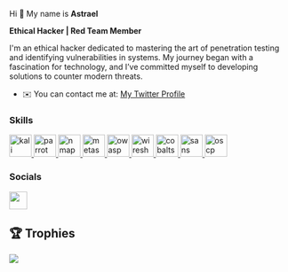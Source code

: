 Hi 👋 My name is **Astrael**  

**Ethical Hacker | Red Team Member**  

I'm an ethical hacker dedicated to mastering the art of penetration testing and identifying vulnerabilities in systems. My journey began with a fascination for technology, and I’ve committed myself to developing solutions to counter modern threats.  

* ✉️ You can contact me at: [My Twitter Profile](https://twitter.com/AstraelAST)

### Skills

<p align="left">
  <a href="https://www.kali.org" target="_blank" rel="noreferrer"> 
    <img src="https://upload.wikimedia.org/wikipedia/commons/thumb/3/3c/Kali_Linux_Logo.svg/512px-Kali_Linux_Logo.svg.png" alt="kali" width="40" height="40"/> 
  </a>
  <a href="https://www.parrotsec.org/" target="_blank" rel="noreferrer"> 
    <img src="https://www.parrotsec.org/images/logo.svg" alt="parrot" width="40" height="40"/> 
  </a> 
  <a href="https://www.nmap.org/" target="_blank" rel="noreferrer"> 
    <img src="https://nmap.org/images/nmap-logo.png" alt="nmap" width="40" height="40"/> 
  </a> 
  <a href="https://www.metaspoloit.com/" target="_blank" rel="noreferrer"> 
    <img src="https://www.metasploit.com/img/metasploit-logo-1.svg" alt="metasploit" width="40" height="40"/> 
  </a>
  <a href="https://owasp.org/" target="_blank" rel="noreferrer"> 
    <img src="https://owasp.org/images/owasp-logo.png" alt="owasp" width="40" height="40"/> 
  </a>
  <a href="https://www.wireshark.org/" target="_blank" rel="noreferrer"> 
    <img src="https://www.wireshark.org/assets/logo/wireshark-logo.svg" alt="wireshark" width="40" height="40"/> 
  </a>
  <a href="https://www.cobaltstrike.com/" target="_blank" rel="noreferrer"> 
    <img src="https://cobaltstrike.com/images/cs_logo_color.svg" alt="cobaltstrike" width="40" height="40"/> 
  </a>
  <a href="https://www.sans.org/" target="_blank" rel="noreferrer"> 
    <img src="https://www.sans.org/media/landing/2021/02/02/sans_logo_full.png" alt="sans" width="40" height="40"/> 
  </a>
  <a href="https://www.oscp.org/" target="_blank" rel="noreferrer"> 
    <img src="https://www.offensive-security.com/wp-content/uploads/2020/12/logo-offensive-security.png" alt="oscp" width="40" height="40"/> 
  </a>
</p>

### Socials

<p align="left"> 
<a href="https://www.github.com/yasserbella" target="_blank" rel="noreferrer"> 
<picture> 
<source media="(prefers-color-scheme: dark)" srcset="https://raw.githubusercontent.com/danielcranney/readme-generator/main/public/icons/socials/github-dark.svg" /> 
<source media="(prefers-color-scheme: light)" srcset="https://raw.githubusercontent.com/danielcranney/readme-generator/main/public/icons/socials/github.svg" /> 
<img src="https://raw.githubusercontent.com/danielcranney/readme-generator/main/public/icons/socials/github.svg" width="32" height="32" /> 
</picture> 
</a> 
</p>

## 🏆 Trophies
![](https://github-profile-trophy.vercel.app/?username=yasserbella&theme=dracula&no-frame=false&no-bg=true&margin-w=4)

